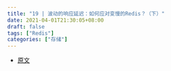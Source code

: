 ```yaml
---
title: "19 | 波动的响应延迟：如何应对变慢的Redis？（下）"
date: 2021-04-01T21:30:05+08:00
draft: false
tags: ["Redis"]
categories: ["存储"]
---
```


- [原文](https://time.geekbang.org/column/article/287819)